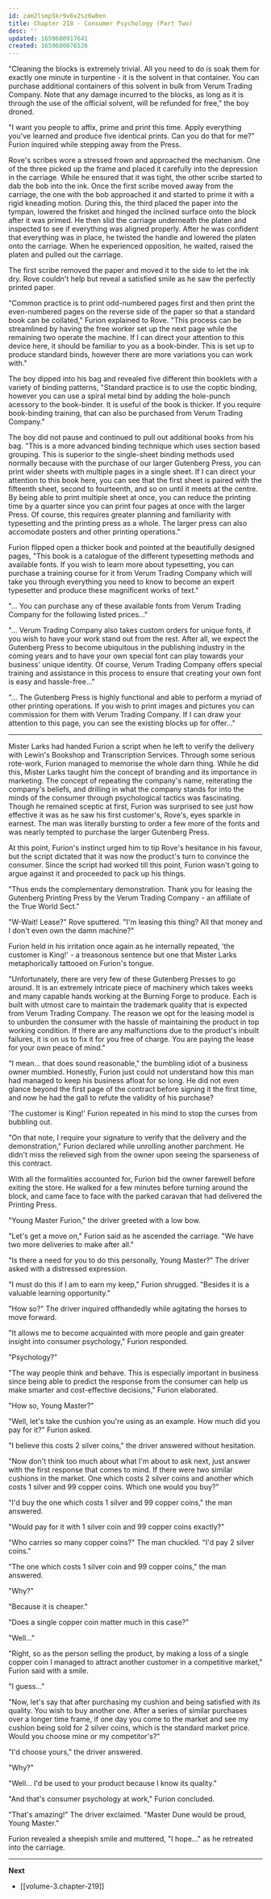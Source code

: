 ```yaml
---
id: zam2lsmp5kr9v6v2sz6w8en
title: Chapter 218 - Consumer Psychology (Part Two)
desc: ''
updated: 1659600917641
created: 1659600876526
---
```


"Cleaning the blocks is extremely trivial. All you need to do is soak them for exactly one minute in turpentine - it is the solvent in that container. You can purchase additional containers of this solvent in bulk from Verum Trading Company. Note that any damage incurred to the blocks, as long as it is through the use of the official solvent, will be refunded for free," the boy droned.

"I want you people to affix, prime and print this time. Apply everything you've learned and produce five identical prints. Can you do that for me?" Furion inquired while stepping away from the Press.

Rove's scribes wore a stressed frown and approached the mechanism. One of the three picked up the frame and placed it carefully into the depression in the carriage. While he ensured that it was tight, the other scribe started to dab the bob into the ink. Once the first scribe moved away from the carriage, the one with the bob approached it and started to prime it with a rigid kneading motion. During this, the third placed the paper into the tympan, lowered the frisket and hinged the inclined surface onto the block after it was primed. He then slid the carriage underneath the platen and inspected to see if everything was aligned properly. After he was confident that everything was in place, he twisted the handle and lowered the platen onto the carriage. When he experienced opposition, he waited, raised the platen and pulled out the carriage.

The first scribe removed the paper and moved it to the side to let the ink dry. Rove couldn't help but reveal a satisfied smile as he saw the perfectly printed paper.

"Common practice is to print odd-numbered pages first and then print the even-numbered pages on the reverse side of the paper so that a standard book can be collated," Furion explained to Rove. "This process can be streamlined by having the free worker set up the next page while the remaining two operate the machine. If I can direct your attention to this device here, it should be familiar to you as a book-binder. This is set up to produce standard binds, however there are more variations you can work with."

The boy dipped into his bag and revealed five different thin booklets with a variety of binding patterns, "Standard practice is to use the coptic binding, however you can use a spiral metal bind by adding the hole-punch acessory to the book-binder. It is useful of the book is thicker. If you require book-binding training, that can also be purchased from Verum Trading Company."

The boy did not pause and continued to pull out additional books from his bag. "This is a more advanced binding technique which uses section based grouping. This is superior to the single-sheet binding methods used normally because with the purchase of our larger Gutenberg Press, you can print wider sheets with multiple pages in a single sheet. If I can direct your attention to this book here, you can see that the first sheet is paired with the fifteenth sheet, second to fourteenth, and so on until it meets at the centre. By being able to print multiple sheet at once, you can reduce the printing time by a quarter since you can print four pages at once with the larger Press. Of course, this requires greater planning and familiarity with typesetting and the printing press as a whole. The larger press can also accomodate posters and other printing operations."

Furion flipped open a thicker book and pointed at the beautifully designed pages, "This book is a catalogue of the different typesetting methods and available fonts. If you wish to learn more about typesetting, you can purchase a training course for it from Verum Trading Company which will take you through everything you need to know to become an expert typesetter and produce these magnificent works of text."

"... You can purchase any of these available fonts from Verum Trading Company for the following listed prices..."

"... Verum Trading Company also takes custom orders for unique fonts, if you wish to have your work stand out from the rest. After all, we expect the Gutenberg Press to become ubiquitous in the publishing industry in the coming years and to have your own special font can play towards your business' unique identity. Of course, Verum Trading Company offers special training and assistance in this process to ensure that creating your own font is easy and hassle-free..."

"... The Gutenberg Press is highly functional and able to perform a myriad of other printing operations. If you wish to print images and pictures you can commission for them with Verum Trading Company. If I can draw your attention to this page, you can see the existing blocks up for offer..."

____

Mister Larks had handed Furion a script when he left to verify the delivery with Lewin's Bookshop and Transcription Services. Through some serious rote-work, Furion managed to memorise the whole darn thing. While he did this, Mister Larks taught him the concept of branding and its importance in marketing. The concept of repeating the company's name, reiterating the company's beliefs, and drilling in what the company stands for into the minds of the consumer through psychological tactics was fascinating. Though he remained sceptic at first, Furion was surprised to see just how effective it was as he saw his first customer's, Rove's, eyes sparkle in earnest. The man was literally bursting to order a few more of the fonts and was nearly tempted to purchase the larger Gutenberg Press.

At this point, Furion's instinct urged him to tip Rove's hesitance in his favour, but the script dictated that it was now the product's turn to convince the consumer. Since the script had worked till this point, Furion wasn't going to argue against it and proceeded to pack up his things.

"Thus ends the complementary demonstration. Thank you for leasing the Gutenberg Printing Press by the Verum Trading Company - an affiliate of the True World Sect."

"W-Wait! Lease?" Rove sputtered. "I'm leasing this thing? All that money and I don't even own the damn machine?"

Furion held in his irritation once again as he internally repeated, 'the customer is King!' - a treasonous sentence but one that Mister Larks metaphorically tattooed on Furion's tongue.

"Unfortunately, there are very few of these Gutenberg Presses to go around. It is an extremely intricate piece of machinery which takes weeks and many capable hands working at the Burning Forge to produce. Each is built with utmost care to maintain the trademark quality that is expected from Verum Trading Company. The reason we opt for the leasing model is to unburden the consumer with the hassle of maintaining the product in top working condition. If there are any malfunctions due to the product's inbuilt failures, it is on us to fix it for you free of charge. You are paying the lease for your own peace of mind."

"I mean... that does sound reasonable," the bumbling idiot of a business owner mumbled. Honestly, Furion just could not understand how this man had managed to keep his business afloat for so long. He did not even glance beyond the first page of the contract before signing it the first time, and now he had the gall to refute the validity of his purchase?

'The customer is King!' Furion repeated in his mind to stop the curses from bubbling out.

"On that note, I require your signature to verify that the delivery and the demonstration," Furion declared while unrolling another parchment. He didn't miss the relieved sigh from the owner upon seeing the sparseness of this contract.

With all the formalities accounted for, Furion bid the owner farewell before exiting the store. He walked for a few minutes before turning around the block, and came face to face with the parked caravan that had delivered the Printing Press.

"Young Master Furion," the driver greeted with a low bow.

"Let's get a move on," Furion said as he ascended the carriage. "We have two more deliveries to make after all."

"Is there a need for you to do this personally, Young Master?" The driver asked with a distressed expression.

"I must do this if I am to earn my keep," Furion shrugged. "Besides it is a valuable learning opportunity."

"How so?" The driver inquired offhandedly while agitating the horses to move forward.

"It allows me to become acquainted with more people and gain greater insight into consumer psychology," Furion responded.

"Psychology?"

"The way people think and behave. This is especially important in business since being able to predict the response from the consumer can help us make smarter and cost-effective decisions," Furion elaborated.

"How so, Young Master?"

"Well, let's take the cushion you're using as an example. How much did you pay for it?" Furion asked.

"I believe this costs 2 silver coins," the driver answered without hesitation.

"Now don't think too much about what I'm about to ask next, just answer with the first response that comes to mind. If there were two similar cushions in the market. One which costs 2 silver coins and another which costs 1 silver and 99 copper coins. Which one would you buy?"

"I'd buy the one which costs 1 silver and 99 copper coins," the man answered.

"Would pay for it with 1 silver coin and 99 copper coins exactly?"

"Who carries so many copper coins?" The man chuckled. "I'd pay 2 silver coins."

"The one which costs 1 silver coin and 99 copper coins," the man answered.

"Why?"

"Because it is cheaper."

"Does a single copper coin matter much in this case?"

"Well..."

"Right, so as the person selling the product, by making a loss of a single copper coin I managed to attract another customer in a competitive market," Furion said with a smile.

"I guess..."

"Now, let's say that after purchasing my cushion and being satisfied with its quality. You wish to buy another one. After a series of similar purchases over a longer time frame, if one day you come to the market and see my cushion being sold for 2 silver coins, which is the standard market price. Would you choose mine or my competitor's?"

"I'd choose yours," the driver answered.

"Why?"

"Well... I'd be used to your product because I know its quality."

"And that's consumer psychology at work," Furion concluded.

"That's amazing!" The driver exclaimed. "Master Dune would be proud, Young Master."

Furion revealed a sheepish smile and muttered, "I hope..." as he retreated into the carriage.

____

**Next**
* [[volume-3.chapter-219]]